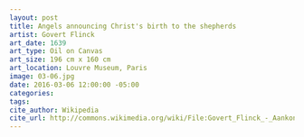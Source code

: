```yaml
---
layout: post
title: Angels announcing Christ's birth to the shepherds
artist: Govert Flinck
art_date: 1639
art_type: Oil on Canvas
art_size: 196 cm x 160 cm
art_location: Louvre Museum, Paris
image: 03-06.jpg
date: 2016-03-06 12:00:00 -05:00
categories:
tags:
cite_author: Wikipedia
cite_url: http://commons.wikimedia.org/wiki/File:Govert_Flinck_-_Aankondiging_aan_de_herders.jpg
---
```

